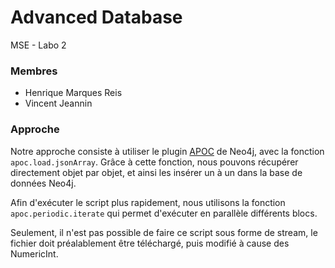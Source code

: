# Advanced Database
MSE - Labo 2

### Membres

* Henrique Marques Reis
* Vincent Jeannin

### Approche

Notre approche consiste à utiliser le plugin [APOC](https://neo4j.com/docs/apoc/current/) de Neo4j, avec la fonction `apoc.load.jsonArray`. Grâce à cette fonction, nous pouvons récupérer directement objet par objet, et ainsi les insérer un à un dans la base de données Neo4j.

Afin d'exécuter le script plus rapidement, nous utilisons la fonction `apoc.periodic.iterate` qui permet d'exécuter en parallèle différents blocs.

Seulement, il n'est pas possible de faire ce script sous forme de stream, le fichier doit préalablement être téléchargé, puis modifié à cause des NumericInt.
